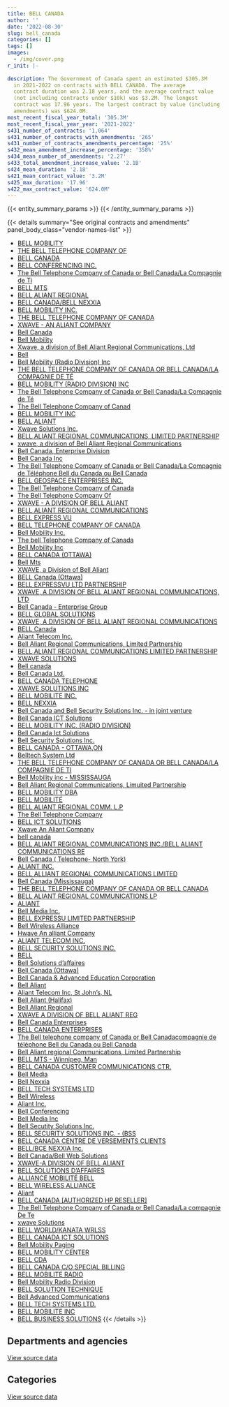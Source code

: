 ```yaml
---
title: BELL CANADA
author: ''
date: '2022-08-30'
slug: bell_canada
categories: []
tags: []
images:
  - /img/cover.png
r_init: |-
  
description: The Government of Canada spent an estimated $305.3M
  in 2021-2022 on contracts with BELL CANADA. The average
  contract duration was 2.18 years, and the average contract value
  (not including contracts under $10k) was $3.2M. The longest
  contract was 17.96 years. The largest contract by value (including
  amendments) was $624.0M.
most_recent_fiscal_year_total: '305.3M'
most_recent_fiscal_year_year: '2021-2022'
s431_number_of_contracts: '1,064'
s431_number_of_contracts_with_amendments: '265'
s431_number_of_contracts_amendments_percentage: '25%'
s432_mean_amendment_increase_percentage: '358%'
s434_mean_number_of_amendments: '2.27'
s433_total_amendment_increase_value: '2.1B'
s424_mean_duration: '2.18'
s421_mean_contract_value: '3.2M'
s425_max_duration: '17.96'
s422_max_contract_value: '624.0M'
---
```


<script src="/rmarkdown-libs/htmlwidgets/htmlwidgets.js"></script>
<link href="/rmarkdown-libs/datatables-css/datatables-crosstalk.css" rel="stylesheet" />
<script src="/rmarkdown-libs/datatables-binding/datatables.js"></script>
<script src="/rmarkdown-libs/jquery/jquery-3.6.0.min.js"></script>
<link href="/rmarkdown-libs/dt-core-bootstrap/css/dataTables.bootstrap.min.css" rel="stylesheet" />
<link href="/rmarkdown-libs/dt-core-bootstrap/css/dataTables.bootstrap.extra.css" rel="stylesheet" />
<script src="/rmarkdown-libs/dt-core-bootstrap/js/jquery.dataTables.min.js"></script>
<script src="/rmarkdown-libs/dt-core-bootstrap/js/dataTables.bootstrap.min.js"></script>
<link href="/rmarkdown-libs/crosstalk/css/crosstalk.min.css" rel="stylesheet" />
<script src="/rmarkdown-libs/crosstalk/js/crosstalk.min.js"></script>
<script src="/rmarkdown-libs/htmlwidgets/htmlwidgets.js"></script>
<link href="/rmarkdown-libs/datatables-css/datatables-crosstalk.css" rel="stylesheet" />
<script src="/rmarkdown-libs/datatables-binding/datatables.js"></script>
<script src="/rmarkdown-libs/jquery/jquery-3.6.0.min.js"></script>
<link href="/rmarkdown-libs/dt-core-bootstrap/css/dataTables.bootstrap.min.css" rel="stylesheet" />
<link href="/rmarkdown-libs/dt-core-bootstrap/css/dataTables.bootstrap.extra.css" rel="stylesheet" />
<script src="/rmarkdown-libs/dt-core-bootstrap/js/jquery.dataTables.min.js"></script>
<script src="/rmarkdown-libs/dt-core-bootstrap/js/dataTables.bootstrap.min.js"></script>
<link href="/rmarkdown-libs/crosstalk/css/crosstalk.min.css" rel="stylesheet" />
<script src="/rmarkdown-libs/crosstalk/js/crosstalk.min.js"></script>

{{< entity_summary_params >}}
{{< /entity_summary_params >}}

{{< details summary="See original contracts and amendments" panel_body_class="vendor-names-list" >}}
- [BELL MOBILITY](https://search.open.canada.ca/en/ct/?sort=contract_value_f%20desc&page=1&search_text=%22BELL%20MOBILITY%22)
- [THE BELL TELEPHONE COMPANY OF](https://search.open.canada.ca/en/ct/?sort=contract_value_f%20desc&page=1&search_text=%22THE%20BELL%20TELEPHONE%20COMPANY%20OF%22)
- [BELL CANADA](https://search.open.canada.ca/en/ct/?sort=contract_value_f%20desc&page=1&search_text=%22BELL%20CANADA%22)
- [BELL CONFERENCING INC.](https://search.open.canada.ca/en/ct/?sort=contract_value_f%20desc&page=1&search_text=%22BELL%20CONFERENCING%20INC.%22)
- [The Bell Telephone Company of Canada or Bell Canada/La Compagnie de Ti](https://search.open.canada.ca/en/ct/?sort=contract_value_f%20desc&page=1&search_text=%22The%20Bell%20Telephone%20Company%20of%20Canada%20or%20Bell%20Canada%2fLa%20Compagnie%20de%20Ti%22)
- [BELL MTS](https://search.open.canada.ca/en/ct/?sort=contract_value_f%20desc&page=1&search_text=%22BELL%20MTS%22)
- [BELL ALIANT REGIONAL](https://search.open.canada.ca/en/ct/?sort=contract_value_f%20desc&page=1&search_text=%22BELL%20ALIANT%20REGIONAL%22)
- [BELL CANADA/BELL NEXXIA](https://search.open.canada.ca/en/ct/?sort=contract_value_f%20desc&page=1&search_text=%22BELL%20CANADA%2fBELL%20NEXXIA%22)
- [BELL MOBILITY INC.](https://search.open.canada.ca/en/ct/?sort=contract_value_f%20desc&page=1&search_text=%22BELL%20MOBILITY%20INC.%22)
- [THE BELL TELEPHONE COMPANY OF CANADA](https://search.open.canada.ca/en/ct/?sort=contract_value_f%20desc&page=1&search_text=%22THE%20BELL%20TELEPHONE%20COMPANY%20OF%20CANADA%22)
- [XWAVE - AN ALIANT COMPANY](https://search.open.canada.ca/en/ct/?sort=contract_value_f%20desc&page=1&search_text=%22XWAVE%20-%20AN%20ALIANT%20COMPANY%22)
- [Bell Canada](https://search.open.canada.ca/en/ct/?sort=contract_value_f%20desc&page=1&search_text=%22Bell%20Canada%22)
- [Bell Mobility](https://search.open.canada.ca/en/ct/?sort=contract_value_f%20desc&page=1&search_text=%22Bell%20Mobility%22)
- [Xwave, a division of Bell Aliant Regional Communications, Ltd](https://search.open.canada.ca/en/ct/?sort=contract_value_f%20desc&page=1&search_text=%22Xwave%2c%20a%20division%20of%20Bell%20Aliant%20Regional%20Communications%2c%20Ltd%22)
- [Bell](https://search.open.canada.ca/en/ct/?sort=contract_value_f%20desc&page=1&search_text=%22Bell%22)
- [Bell Mobility (Radio Division) Inc](https://search.open.canada.ca/en/ct/?sort=contract_value_f%20desc&page=1&search_text=%22Bell%20Mobility%20%28Radio%20Division%29%20Inc%22)
- [THE BELL TELEPHONE COMPANY OF CANADA OR BELL CANADA/LA COMPAGNIE DE TÉ](https://search.open.canada.ca/en/ct/?sort=contract_value_f%20desc&page=1&search_text=%22THE%20BELL%20TELEPHONE%20COMPANY%20OF%20CANADA%20OR%20BELL%20CANADA%2fLA%20COMPAGNIE%20DE%20T%c3%89%22)
- [BELL MOBILITY (RADIO DIVISION) INC](https://search.open.canada.ca/en/ct/?sort=contract_value_f%20desc&page=1&search_text=%22BELL%20MOBILITY%20%28RADIO%20DIVISION%29%20INC%22)
- [The Bell Telephone Company of Canada or Bell Canada/La Compagnie de Té](https://search.open.canada.ca/en/ct/?sort=contract_value_f%20desc&page=1&search_text=%22The%20Bell%20Telephone%20Company%20of%20Canada%20or%20Bell%20Canada%2fLa%20Compagnie%20de%20T%c3%a9%22)
- [The Bell Telephone Company of Canad](https://search.open.canada.ca/en/ct/?sort=contract_value_f%20desc&page=1&search_text=%22The%20Bell%20Telephone%20Company%20of%20Canad%22)
- [BELL MOBILITY INC](https://search.open.canada.ca/en/ct/?sort=contract_value_f%20desc&page=1&search_text=%22BELL%20MOBILITY%20INC%22)
- [BELL ALIANT](https://search.open.canada.ca/en/ct/?sort=contract_value_f%20desc&page=1&search_text=%22BELL%20ALIANT%22)
- [Xwave Solutions Inc.](https://search.open.canada.ca/en/ct/?sort=contract_value_f%20desc&page=1&search_text=%22Xwave%20Solutions%20Inc.%22)
- [BELL ALIANT REGIONAL COMMUNICATIONS, LIMITED PARTNERSHIP](https://search.open.canada.ca/en/ct/?sort=contract_value_f%20desc&page=1&search_text=%22BELL%20ALIANT%20REGIONAL%20COMMUNICATIONS%2c%20LIMITED%20PARTNERSHIP%22)
- [xwave, a division of Bell Aliant Regional Communications](https://search.open.canada.ca/en/ct/?sort=contract_value_f%20desc&page=1&search_text=%22xwave%2c%20a%20division%20of%20Bell%20Aliant%20Regional%20Communications%22)
- [Bell Canada, Enterprise Division](https://search.open.canada.ca/en/ct/?sort=contract_value_f%20desc&page=1&search_text=%22Bell%20Canada%2c%20Enterprise%20Division%22)
- [Bell Canada Inc](https://search.open.canada.ca/en/ct/?sort=contract_value_f%20desc&page=1&search_text=%22Bell%20Canada%20Inc%22)
- [The Bell Telephone Company of Canada or Bell Canada/La Compagnie de Téléphone Bell du Canada ou Bell Canada](https://search.open.canada.ca/en/ct/?sort=contract_value_f%20desc&page=1&search_text=%22The%20Bell%20Telephone%20Company%20of%20Canada%20or%20Bell%20Canada%2fLa%20Compagnie%20de%20T%c3%a9l%c3%a9phone%20Bell%20du%20Canada%20ou%20Bell%20Canada%22)
- [BELL GEOSPACE ENTERPRISES INC.](https://search.open.canada.ca/en/ct/?sort=contract_value_f%20desc&page=1&search_text=%22BELL%20GEOSPACE%20ENTERPRISES%20INC.%22)
- [The Bell Telephone Company of Canada](https://search.open.canada.ca/en/ct/?sort=contract_value_f%20desc&page=1&search_text=%22The%20Bell%20Telephone%20Company%20of%20Canada%22)
- [The Bell Telephone Company Of](https://search.open.canada.ca/en/ct/?sort=contract_value_f%20desc&page=1&search_text=%22The%20Bell%20Telephone%20Company%20Of%22)
- [XWAVE - A DIVISION OF BELL ALIANT](https://search.open.canada.ca/en/ct/?sort=contract_value_f%20desc&page=1&search_text=%22XWAVE%20-%20A%20DIVISION%20OF%20BELL%20ALIANT%22)
- [BELL ALIANT REGIONAL COMMUNICATIONS](https://search.open.canada.ca/en/ct/?sort=contract_value_f%20desc&page=1&search_text=%22BELL%20ALIANT%20REGIONAL%20COMMUNICATIONS%22)
- [BELL EXPRESS VU](https://search.open.canada.ca/en/ct/?sort=contract_value_f%20desc&page=1&search_text=%22BELL%20EXPRESS%20VU%22)
- [BELL TELEPHONE COMPANY OF CANADA](https://search.open.canada.ca/en/ct/?sort=contract_value_f%20desc&page=1&search_text=%22BELL%20TELEPHONE%20COMPANY%20OF%20CANADA%22)
- [Bell Mobility Inc.](https://search.open.canada.ca/en/ct/?sort=contract_value_f%20desc&page=1&search_text=%22Bell%20Mobility%20Inc.%22)
- [The bell Telephone Company of Canada](https://search.open.canada.ca/en/ct/?sort=contract_value_f%20desc&page=1&search_text=%22The%20bell%20Telephone%20Company%20of%20Canada%22)
- [Bell Mobility Inc](https://search.open.canada.ca/en/ct/?sort=contract_value_f%20desc&page=1&search_text=%22Bell%20Mobility%20Inc%22)
- [BELL CANADA (OTTAWA)](https://search.open.canada.ca/en/ct/?sort=contract_value_f%20desc&page=1&search_text=%22BELL%20CANADA%20%28OTTAWA%29%22)
- [Bell Mts](https://search.open.canada.ca/en/ct/?sort=contract_value_f%20desc&page=1&search_text=%22Bell%20Mts%22)
- [XWAVE, a Division of Bell Aliant](https://search.open.canada.ca/en/ct/?sort=contract_value_f%20desc&page=1&search_text=%22XWAVE%2c%20a%20Division%20of%20Bell%20Aliant%22)
- [BELL Canada (Ottawa)](https://search.open.canada.ca/en/ct/?sort=contract_value_f%20desc&page=1&search_text=%22BELL%20Canada%20%28Ottawa%29%22)
- [BELL EXPRESSVU LTD PARTNERSHIP](https://search.open.canada.ca/en/ct/?sort=contract_value_f%20desc&page=1&search_text=%22BELL%20EXPRESSVU%20LTD%20PARTNERSHIP%22)
- [XWAVE, A DIVISION OF BELL ALIANT REGIONAL COMMUNICATIONS, LTD](https://search.open.canada.ca/en/ct/?sort=contract_value_f%20desc&page=1&search_text=%22XWAVE%2c%20A%20DIVISION%20OF%20BELL%20ALIANT%20REGIONAL%20COMMUNICATIONS%2c%20LTD%22)
- [Bell Canada - Enterprise Group](https://search.open.canada.ca/en/ct/?sort=contract_value_f%20desc&page=1&search_text=%22Bell%20Canada%20-%20Enterprise%20Group%22)
- [BELL GLOBAL SOLUTIONS](https://search.open.canada.ca/en/ct/?sort=contract_value_f%20desc&page=1&search_text=%22BELL%20GLOBAL%20SOLUTIONS%22)
- [XWAVE, A DIVISION OF BELL ALIANT REGIONAL COMMUNICATIONS](https://search.open.canada.ca/en/ct/?sort=contract_value_f%20desc&page=1&search_text=%22XWAVE%2c%20A%20DIVISION%20OF%20BELL%20ALIANT%20REGIONAL%20COMMUNICATIONS%22)
- [BELL Canada](https://search.open.canada.ca/en/ct/?sort=contract_value_f%20desc&page=1&search_text=%22BELL%20Canada%22)
- [Aliant Telecom Inc.](https://search.open.canada.ca/en/ct/?sort=contract_value_f%20desc&page=1&search_text=%22Aliant%20Telecom%20Inc.%22)
- [Bell Aliant Regional Communications, Limited Partnership](https://search.open.canada.ca/en/ct/?sort=contract_value_f%20desc&page=1&search_text=%22Bell%20Aliant%20Regional%20Communications%2c%20Limited%20Partnership%22)
- [BELL ALIANT REGIONAL COMMUNICATIONS LIMITED PARTNERSHIP](https://search.open.canada.ca/en/ct/?sort=contract_value_f%20desc&page=1&search_text=%22BELL%20ALIANT%20REGIONAL%20COMMUNICATIONS%20LIMITED%20PARTNERSHIP%22)
- [XWAVE SOLUTIONS](https://search.open.canada.ca/en/ct/?sort=contract_value_f%20desc&page=1&search_text=%22XWAVE%20SOLUTIONS%22)
- [Bell canada](https://search.open.canada.ca/en/ct/?sort=contract_value_f%20desc&page=1&search_text=%22Bell%20canada%22)
- [Bell Canada Ltd.](https://search.open.canada.ca/en/ct/?sort=contract_value_f%20desc&page=1&search_text=%22Bell%20Canada%20Ltd.%22)
- [BELL CANADA TELEPHONE](https://search.open.canada.ca/en/ct/?sort=contract_value_f%20desc&page=1&search_text=%22BELL%20CANADA%20TELEPHONE%22)
- [XWAVE SOLUTIONS INC](https://search.open.canada.ca/en/ct/?sort=contract_value_f%20desc&page=1&search_text=%22XWAVE%20SOLUTIONS%20INC%22)
- [BELL MOBILITE INC.](https://search.open.canada.ca/en/ct/?sort=contract_value_f%20desc&page=1&search_text=%22BELL%20MOBILITE%20INC.%22)
- [BELL NEXXIA](https://search.open.canada.ca/en/ct/?sort=contract_value_f%20desc&page=1&search_text=%22BELL%20NEXXIA%22)
- [Bell Canada and Bell Security Solutions Inc. - in joint venture](https://search.open.canada.ca/en/ct/?sort=contract_value_f%20desc&page=1&search_text=%22Bell%20Canada%20and%20Bell%20Security%20Solutions%20Inc.%20-%20in%20joint%20venture%22)
- [Bell Canada ICT Solutions](https://search.open.canada.ca/en/ct/?sort=contract_value_f%20desc&page=1&search_text=%22Bell%20Canada%20ICT%20Solutions%22)
- [BELL MOBILITY INC. (RADIO DIVISION)](https://search.open.canada.ca/en/ct/?sort=contract_value_f%20desc&page=1&search_text=%22BELL%20MOBILITY%20INC.%20%28RADIO%20DIVISION%29%22)
- [Bell Canada Ict Solutions](https://search.open.canada.ca/en/ct/?sort=contract_value_f%20desc&page=1&search_text=%22Bell%20Canada%20Ict%20Solutions%22)
- [Bell Security Solutions Inc.](https://search.open.canada.ca/en/ct/?sort=contract_value_f%20desc&page=1&search_text=%22Bell%20Security%20Solutions%20Inc.%22)
- [BELL CANADA - OTTAWA,ON](https://search.open.canada.ca/en/ct/?sort=contract_value_f%20desc&page=1&search_text=%22BELL%20CANADA%20-%20OTTAWA%2cON%22)
- [Belltech System Ltd](https://search.open.canada.ca/en/ct/?sort=contract_value_f%20desc&page=1&search_text=%22Belltech%20System%20Ltd%22)
- [THE BELL TELEPHONE COMPANY OF CANADA OR BELL CANADA/LA COMPAGNIE DE TI](https://search.open.canada.ca/en/ct/?sort=contract_value_f%20desc&page=1&search_text=%22THE%20BELL%20TELEPHONE%20COMPANY%20OF%20CANADA%20OR%20BELL%20CANADA%2fLA%20COMPAGNIE%20DE%20TI%22)
- [Bell Mobility inc - MISSISSAUGA](https://search.open.canada.ca/en/ct/?sort=contract_value_f%20desc&page=1&search_text=%22Bell%20Mobility%20inc%20-%20MISSISSAUGA%22)
- [Bell Aliant Regional Communications, Limuited Partnership](https://search.open.canada.ca/en/ct/?sort=contract_value_f%20desc&page=1&search_text=%22Bell%20Aliant%20Regional%20Communications%2c%20Limuited%20Partnership%22)
- [BELL MOBILITY DBA](https://search.open.canada.ca/en/ct/?sort=contract_value_f%20desc&page=1&search_text=%22BELL%20MOBILITY%20DBA%22)
- [BELL MOBILITÉ](https://search.open.canada.ca/en/ct/?sort=contract_value_f%20desc&page=1&search_text=%22BELL%20MOBILIT%c3%89%22)
- [BELL ALIANT REGIONAL COMM. L.P](https://search.open.canada.ca/en/ct/?sort=contract_value_f%20desc&page=1&search_text=%22BELL%20ALIANT%20REGIONAL%20COMM.%20L.P%22)
- [The Bell Telephone Company](https://search.open.canada.ca/en/ct/?sort=contract_value_f%20desc&page=1&search_text=%22The%20Bell%20Telephone%20Company%22)
- [BELL ICT SOLUTIONS](https://search.open.canada.ca/en/ct/?sort=contract_value_f%20desc&page=1&search_text=%22BELL%20ICT%20SOLUTIONS%22)
- [Xwave An Aliant Company](https://search.open.canada.ca/en/ct/?sort=contract_value_f%20desc&page=1&search_text=%22Xwave%20An%20Aliant%20Company%22)
- [bell canada](https://search.open.canada.ca/en/ct/?sort=contract_value_f%20desc&page=1&search_text=%22bell%20canada%22)
- [BELL ALIANT REGIONAL COMMUNICATIONS INC./BELL ALIANT COMMUNICATIONS RE](https://search.open.canada.ca/en/ct/?sort=contract_value_f%20desc&page=1&search_text=%22BELL%20ALIANT%20REGIONAL%20COMMUNICATIONS%20INC.%2fBELL%20ALIANT%20COMMUNICATIONS%20RE%22)
- [Bell Canada ( Telephone- North York)](https://search.open.canada.ca/en/ct/?sort=contract_value_f%20desc&page=1&search_text=%22Bell%20Canada%20%28%20Telephone-%20North%20York%29%22)
- [ALIANT INC.](https://search.open.canada.ca/en/ct/?sort=contract_value_f%20desc&page=1&search_text=%22ALIANT%20INC.%22)
- [BELL ALLIANT REGIONAL COMMUNICATIONS LIMITED](https://search.open.canada.ca/en/ct/?sort=contract_value_f%20desc&page=1&search_text=%22BELL%20ALLIANT%20REGIONAL%20COMMUNICATIONS%20LIMITED%22)
- [Bell Canada (Mississauga)](https://search.open.canada.ca/en/ct/?sort=contract_value_f%20desc&page=1&search_text=%22Bell%20Canada%20%28Mississauga%29%22)
- [THE BELL TELEPHONE COMPANY OF CANADA OR BELL CANADA](https://search.open.canada.ca/en/ct/?sort=contract_value_f%20desc&page=1&search_text=%22THE%20BELL%20TELEPHONE%20COMPANY%20OF%20CANADA%20OR%20BELL%20CANADA%22)
- [BELL ALIANT REGIONAL COMMUNICATIONS LP](https://search.open.canada.ca/en/ct/?sort=contract_value_f%20desc&page=1&search_text=%22BELL%20ALIANT%20REGIONAL%20COMMUNICATIONS%20LP%22)
- [ALIANT](https://search.open.canada.ca/en/ct/?sort=contract_value_f%20desc&page=1&search_text=%22ALIANT%22)
- [Bell Media Inc.](https://search.open.canada.ca/en/ct/?sort=contract_value_f%20desc&page=1&search_text=%22Bell%20Media%20Inc.%22)
- [BELL EXPRESSU LIMITED PARTNERSHIP](https://search.open.canada.ca/en/ct/?sort=contract_value_f%20desc&page=1&search_text=%22BELL%20EXPRESSU%20LIMITED%20PARTNERSHIP%22)
- [Bell Wireless Alliance](https://search.open.canada.ca/en/ct/?sort=contract_value_f%20desc&page=1&search_text=%22Bell%20Wireless%20Alliance%22)
- [Hwave An alliant Company](https://search.open.canada.ca/en/ct/?sort=contract_value_f%20desc&page=1&search_text=%22Hwave%20An%20alliant%20Company%22)
- [ALIANT TELECOM INC.](https://search.open.canada.ca/en/ct/?sort=contract_value_f%20desc&page=1&search_text=%22ALIANT%20TELECOM%20INC.%22)
- [BELL SECURITY SOLUTIONS INC.](https://search.open.canada.ca/en/ct/?sort=contract_value_f%20desc&page=1&search_text=%22BELL%20SECURITY%20SOLUTIONS%20INC.%22)
- [BELL](https://search.open.canada.ca/en/ct/?sort=contract_value_f%20desc&page=1&search_text=%22BELL%22)
- [Bell Solutions d’affaires](https://search.open.canada.ca/en/ct/?sort=contract_value_f%20desc&page=1&search_text=%22Bell%20Solutions%20d%27affaires%22)
- [Bell Canada (Ottawa)](https://search.open.canada.ca/en/ct/?sort=contract_value_f%20desc&page=1&search_text=%22Bell%20Canada%20%28Ottawa%29%22)
- [Bell Canada & Advanced Education Corporation](https://search.open.canada.ca/en/ct/?sort=contract_value_f%20desc&page=1&search_text=%22Bell%20Canada%20%26%20Advanced%20Education%20Corporation%22)
- [Bell Aliant](https://search.open.canada.ca/en/ct/?sort=contract_value_f%20desc&page=1&search_text=%22Bell%20Aliant%22)
- [Aliant Telecom Inc, St John’s, NL](https://search.open.canada.ca/en/ct/?sort=contract_value_f%20desc&page=1&search_text=%22Aliant%20Telecom%20Inc%2c%20St%20John%27s%2c%20NL%22)
- [Bell Aliant (Halifax)](https://search.open.canada.ca/en/ct/?sort=contract_value_f%20desc&page=1&search_text=%22Bell%20Aliant%20%28Halifax%29%22)
- [Bell Aliant Regional](https://search.open.canada.ca/en/ct/?sort=contract_value_f%20desc&page=1&search_text=%22Bell%20Aliant%20Regional%22)
- [XWAVE A DIVISION OF BELL ALIANT REG](https://search.open.canada.ca/en/ct/?sort=contract_value_f%20desc&page=1&search_text=%22XWAVE%20A%20DIVISION%20OF%20BELL%20ALIANT%20REG%22)
- [Bell Canada Enterprises](https://search.open.canada.ca/en/ct/?sort=contract_value_f%20desc&page=1&search_text=%22Bell%20Canada%20Enterprises%22)
- [BELL CANADA ENTERPRISES](https://search.open.canada.ca/en/ct/?sort=contract_value_f%20desc&page=1&search_text=%22BELL%20CANADA%20ENTERPRISES%22)
- [The Bell telephone company of Canada or Bell Canadacompagnie de téléphone Bell du Canada ou Bell Canada](https://search.open.canada.ca/en/ct/?sort=contract_value_f%20desc&page=1&search_text=%22The%20Bell%20telephone%20company%20of%20Canada%20or%20Bell%20Canada%5cLa%20compagnie%20de%20t%c3%a9l%c3%a9phone%20Bell%20du%20Canada%20ou%20Bell%20Canada%22)
- [Bell Aliant regional Communications, Limited Partnership](https://search.open.canada.ca/en/ct/?sort=contract_value_f%20desc&page=1&search_text=%22Bell%20Aliant%20regional%20Communications%2c%20Limited%20Partnership%22)
- [BELL MTS - Winnipeg, Man](https://search.open.canada.ca/en/ct/?sort=contract_value_f%20desc&page=1&search_text=%22BELL%20MTS%20-%20Winnipeg%2c%20Man%22)
- [BELL CANADA CUSTOMER COMMUNICATIONS CTR.](https://search.open.canada.ca/en/ct/?sort=contract_value_f%20desc&page=1&search_text=%22BELL%20CANADA%20CUSTOMER%20COMMUNICATIONS%20CTR.%22)
- [Bell Media](https://search.open.canada.ca/en/ct/?sort=contract_value_f%20desc&page=1&search_text=%22Bell%20Media%22)
- [Bell Nexxia](https://search.open.canada.ca/en/ct/?sort=contract_value_f%20desc&page=1&search_text=%22Bell%20Nexxia%22)
- [BELL TECH SYSTEMS LTD](https://search.open.canada.ca/en/ct/?sort=contract_value_f%20desc&page=1&search_text=%22BELL%20TECH%20SYSTEMS%20LTD%22)
- [Bell Wireless](https://search.open.canada.ca/en/ct/?sort=contract_value_f%20desc&page=1&search_text=%22Bell%20Wireless%22)
- [Aliant Inc.](https://search.open.canada.ca/en/ct/?sort=contract_value_f%20desc&page=1&search_text=%22Aliant%20Inc.%22)
- [Bell Conferencing](https://search.open.canada.ca/en/ct/?sort=contract_value_f%20desc&page=1&search_text=%22Bell%20Conferencing%22)
- [Bell Media Inc](https://search.open.canada.ca/en/ct/?sort=contract_value_f%20desc&page=1&search_text=%22Bell%20Media%20Inc%22)
- [Bell Secutity Solutions Inc.](https://search.open.canada.ca/en/ct/?sort=contract_value_f%20desc&page=1&search_text=%22Bell%20Secutity%20Solutions%20Inc.%22)
- [BELL SECURITY SOLUTIONS INC. - (BSS](https://search.open.canada.ca/en/ct/?sort=contract_value_f%20desc&page=1&search_text=%22BELL%20SECURITY%20SOLUTIONS%20INC.%20-%20%28BSS%22)
- [BELL CANADA CENTRE DE VERSEMENTS CLIENTS](https://search.open.canada.ca/en/ct/?sort=contract_value_f%20desc&page=1&search_text=%22BELL%20CANADA%20CENTRE%20DE%20VERSEMENTS%20CLIENTS%22)
- [BELL/BCE NEXXIA Inc.](https://search.open.canada.ca/en/ct/?sort=contract_value_f%20desc&page=1&search_text=%22BELL%2fBCE%20NEXXIA%20Inc.%22)
- [Bell Canada/Bell Web Solutions](https://search.open.canada.ca/en/ct/?sort=contract_value_f%20desc&page=1&search_text=%22Bell%20Canada%2fBell%20Web%20Solutions%22)
- [XWAVE-A DIVISION OF BELL ALIANT](https://search.open.canada.ca/en/ct/?sort=contract_value_f%20desc&page=1&search_text=%22XWAVE-A%20DIVISION%20OF%20BELL%20ALIANT%22)
- [BELL SOLUTIONS D’AFFAIRES](https://search.open.canada.ca/en/ct/?sort=contract_value_f%20desc&page=1&search_text=%22BELL%20SOLUTIONS%20D%27AFFAIRES%22)
- [ALLIANCE MOBILITÉ BELL](https://search.open.canada.ca/en/ct/?sort=contract_value_f%20desc&page=1&search_text=%22ALLIANCE%20MOBILIT%c3%89%20BELL%22)
- [BELL WIRELESS ALLIANCE](https://search.open.canada.ca/en/ct/?sort=contract_value_f%20desc&page=1&search_text=%22BELL%20WIRELESS%20ALLIANCE%22)
- [Aliant](https://search.open.canada.ca/en/ct/?sort=contract_value_f%20desc&page=1&search_text=%22Aliant%22)
- [BELL CANADA \[AUTHORIZED HP RESELLER\]](https://search.open.canada.ca/en/ct/?sort=contract_value_f%20desc&page=1&search_text=%22BELL%20CANADA%20%5bAUTHORIZED%20HP%20RESELLER%5d%22)
- [The Bell Telephone Company of Canada or Bell Canada/La compagnie De Te](https://search.open.canada.ca/en/ct/?sort=contract_value_f%20desc&page=1&search_text=%22The%20Bell%20Telephone%20Company%20of%20Canada%20or%20Bell%20Canada%2fLa%20compagnie%20De%20Te%22)
- [xwave Solutions](https://search.open.canada.ca/en/ct/?sort=contract_value_f%20desc&page=1&search_text=%22xwave%20Solutions%22)
- [BELL WORLD/KANATA WRLSS](https://search.open.canada.ca/en/ct/?sort=contract_value_f%20desc&page=1&search_text=%22BELL%20WORLD%2fKANATA%20WRLSS%22)
- [BELL CANADA ICT SOLUTIONS](https://search.open.canada.ca/en/ct/?sort=contract_value_f%20desc&page=1&search_text=%22BELL%20CANADA%20ICT%20SOLUTIONS%22)
- [Bell Mobility Paging](https://search.open.canada.ca/en/ct/?sort=contract_value_f%20desc&page=1&search_text=%22Bell%20Mobility%20Paging%22)
- [BELL MOBILITY CENTER](https://search.open.canada.ca/en/ct/?sort=contract_value_f%20desc&page=1&search_text=%22BELL%20MOBILITY%20CENTER%22)
- [BELL CDA](https://search.open.canada.ca/en/ct/?sort=contract_value_f%20desc&page=1&search_text=%22BELL%20CDA%22)
- [BELL CANADA C/O SPECIAL BILLING](https://search.open.canada.ca/en/ct/?sort=contract_value_f%20desc&page=1&search_text=%22BELL%20CANADA%20C%2fO%20SPECIAL%20BILLING%22)
- [BELL MOBILITE RADIO](https://search.open.canada.ca/en/ct/?sort=contract_value_f%20desc&page=1&search_text=%22BELL%20MOBILITE%20RADIO%22)
- [Bell Mobility Radio Division](https://search.open.canada.ca/en/ct/?sort=contract_value_f%20desc&page=1&search_text=%22Bell%20Mobility%20Radio%20Division%22)
- [BELL SOLUTION TECHNIQUE](https://search.open.canada.ca/en/ct/?sort=contract_value_f%20desc&page=1&search_text=%22BELL%20SOLUTION%20TECHNIQUE%22)
- [Bell Advanced Communications](https://search.open.canada.ca/en/ct/?sort=contract_value_f%20desc&page=1&search_text=%22Bell%20Advanced%20Communications%22)
- [BELL TECH SYSTEMS LTD.](https://search.open.canada.ca/en/ct/?sort=contract_value_f%20desc&page=1&search_text=%22BELL%20TECH%20SYSTEMS%20LTD.%22)
- [BELL MOBILITE INC](https://search.open.canada.ca/en/ct/?sort=contract_value_f%20desc&page=1&search_text=%22BELL%20MOBILITE%20INC%22)
- [BELL BUSINESS SOLUTIONS](https://search.open.canada.ca/en/ct/?sort=contract_value_f%20desc&page=1&search_text=%22BELL%20BUSINESS%20SOLUTIONS%22)
{{< /details >}}

## Departments and agencies

<div id="htmlwidget-1" style="width:100%;height:auto;" class="datatables html-widget"></div>
<script type="application/json" data-for="htmlwidget-1">{"x":{"style":"bootstrap","filter":"none","vertical":false,"data":[["<a href=\"/departments/aafc-aac/\">Agriculture and Agri-Food Canada<\/a>","<a href=\"/departments/aandc-aadnc/\">Crown-Indigenous Relations and Northern Affairs Canada<\/a>","<a href=\"/departments/acoa-apeca/\">Atlantic Canada Opportunities Agency<\/a>","<a href=\"/departments/cas-satj/\">Courts Administration Service<\/a>","<a href=\"/departments/cbsa-asfc/\">Canada Border Services Agency<\/a>","<a href=\"/departments/ced-dec/\">Canada Economic Development for Quebec Regions<\/a>","<a href=\"/departments/cer-rec/\">Canada Energy Regulator<\/a>","<a href=\"/departments/cgc-ccg/\">Canadian Grain Commission<\/a>","<a href=\"/departments/chrc-ccdp/\">Canadian Human Rights Commission<\/a>","<a href=\"/departments/cihr-irsc/\">Canadian Institutes of Health Research<\/a>","<a href=\"/departments/cra-arc/\">Canada Revenue Agency<\/a>","<a href=\"/departments/csa-asc/\">Canadian Space Agency<\/a>","<a href=\"/departments/csc-scc/\">Correctional Service of Canada<\/a>","<a href=\"/departments/cta-otc/\">Canadian Transportation Agency<\/a>","<a href=\"/departments/dfatd-maecd/\">Global Affairs Canada<\/a>","<a href=\"/departments/dfo-mpo/\">Fisheries and Oceans Canada<\/a>","<a href=\"/departments/dnd-mdn/\">National Defence<\/a>","<a href=\"/departments/ec/\">Environment and Climate Change Canada<\/a>","<a href=\"/departments/elections/\">Elections Canada<\/a>","<a href=\"/departments/esdc-edsc/\">Employment and Social Development Canada<\/a>","<a href=\"/departments/fcac-acfc/\">Financial Consumer Agency of Canada<\/a>","<a href=\"/departments/feddevontario/\">Federal Economic Development Agency for Southern Ontario<\/a>","<a href=\"/departments/fja-cmf/\">Office of the Commissioner for Federal Judicial Affairs Canada<\/a>","<a href=\"/departments/hc-sc/\">Health Canada<\/a>","<a href=\"/departments/ic/\">Innovation, Science and Economic Development Canada<\/a>","<a href=\"/departments/ijc-cmi/\">International Joint Commission<\/a>","<a href=\"/departments/isc-sac/\">Indigenous Services Canada<\/a>","<a href=\"/departments/nfb-onf/\">National Film Board<\/a>","<a href=\"/departments/nrc-cnrc/\">National Research Council Canada<\/a>","<a href=\"/departments/nrcan-rncan/\">Natural Resources Canada<\/a>","<a href=\"/departments/nserc-crsng/\">Natural Sciences and Engineering Research Council of Canada<\/a>","<a href=\"/departments/nsira-ossnr/\">National Security and Intelligence Review Agency<\/a>","<a href=\"/departments/oag-bvg/\">Office of the Auditor General of Canada<\/a>","<a href=\"/departments/oci-bec/\">The Correctional Investigator Canada<\/a>","<a href=\"/departments/ocl-cal/\">Office of the Commissioner of Lobbying of Canada<\/a>","<a href=\"/departments/opc-cpvp/\">Office of the Privacy Commissioner of Canada<\/a>","<a href=\"/departments/osfi-bsif/\">Office of the Superintendent of Financial Institutions Canada<\/a>","<a href=\"/departments/pbc-clcc/\">Parole Board of Canada<\/a>","<a href=\"/departments/pc/\">Parks Canada<\/a>","<a href=\"/departments/pch/\">Canadian Heritage<\/a>","<a href=\"/departments/pco-bcp/\">Privy Council Office<\/a>","<a href=\"/departments/phac-aspc/\">Public Health Agency of Canada<\/a>","<a href=\"/departments/ppsc-sppc/\">Public Prosecution Service of Canada<\/a>","<a href=\"/departments/ps-sp/\">Public Safety Canada<\/a>","<a href=\"/departments/psic-ispc/\">Office of the Public Sector Integrity Commissioner of Canada<\/a>","<a href=\"/departments/pwgsc-tpsgc/\">Public Services and Procurement Canada<\/a>","<a href=\"/departments/rcmp-grc/\">Royal Canadian Mounted Police<\/a>","<a href=\"/departments/ssc-spc/\">Shared Services Canada<\/a>","<a href=\"/departments/statcan/\">Statistics Canada<\/a>","<a href=\"/departments/tbs-sct/\">Treasury Board of Canada Secretariat<\/a>","<a href=\"/departments/tc/\">Transport Canada<\/a>","<a href=\"/departments/tsb-bst/\">Transportation Safety Board of Canada<\/a>","<a href=\"/departments/wage/\">Department for Women and Gender Equality<\/a>"],[946549.53,485131.26,643235.25,null,1267946.94,null,2000000,null,null,13058.3,2866799.61,null,556933.34,null,2942752.04,1107173.18,5963238.06,295234.78,1811949.88,1075288.82,3617.53,1066037.51,58760,355752.3,null,null,485131.26,235451.31,126920.01,0,null,null,123000,null,52187.37,null,212673.51,8358.9,null,498904.34,84838.1,37480.63,37855,null,75324.1,4192118.1,12856594.86,350744432.57,null,null,null,null,null],[1431561.35,null,null,34477.69,2794053.75,67000.88,117013.45,null,119718.77,17538.8,3577296.41,28808.13,115260,null,2211593.54,1226839.34,4263573.38,296043.64,4555866.29,5116341.45,45274.22,567966.4,70051.57,356726.96,21441.75,22872.41,772782.05,564726.24,78704.5,0,null,null,null,null,50012.89,null,90885.43,24943.82,835488.34,494475.2,70177.6,null,479283.68,179035.28,15193.71,7808318.6,10663250.33,330762080.02,null,null,1968918.2,42625.84,127472.49],[1645619.52,null,null,609830.64,871807.02,273648.26,103166.55,37214.23,102406.79,2673.21,2833729.82,null,null,84128.87,2485102.12,274037.71,7743479.09,295234.78,4557877.8,1193958.31,102260.54,566414.58,71180.03,355752.3,null,22809.91,null,88085.51,39292.01,886592.58,28137,11656.63,160000,null,39819.27,79810.59,856270.59,262013.92,1394193.98,546351.33,161187.36,null,445792.8,332694.6,28858.53,5391233.48,19951022.8,323780896.27,362299.98,null,21744.24,null,159814.68],[1792929.61,null,null,18770.67,1472251.86,98048.97,null,25963.42,107755.37,14572.05,2970725,null,null,379840.54,1789164.71,null,10134121.87,295234.78,4542641.23,1476973.77,404549.8,566414.58,68920.03,355752.3,null,29518.22,null,67648.07,1480720.16,30325.83,null,null,null,49987.13,63157.84,null,444628.55,293166.67,531070.44,518383.09,161187.36,99681.3,236573.88,146060.41,null,1180545.35,11009330.03,262122424.45,null,14059.37,null,null,339341.27]],"container":"<table class=\"table table-striped table-hover row-border order-column display\">\n  <thead>\n    <tr>\n      <th>Department<\/th>\n      <th>2018-2019<\/th>\n      <th>2019-2020<\/th>\n      <th>2020-2021<\/th>\n      <th>2021-2022<\/th>\n    <\/tr>\n  <\/thead>\n<\/table>","options":{"order":[[4,"desc"]],"pageLength":10,"autoWidth":true,"columnDefs":[{"targets":1,"render":"function(data, type, row, meta) {\n    return type !== 'display' ? data : DTWidget.formatCurrency(data, \"$\", 2, 3, \",\", \".\", true, null);\n  }"},{"targets":2,"render":"function(data, type, row, meta) {\n    return type !== 'display' ? data : DTWidget.formatCurrency(data, \"$\", 2, 3, \",\", \".\", true, null);\n  }"},{"targets":3,"render":"function(data, type, row, meta) {\n    return type !== 'display' ? data : DTWidget.formatCurrency(data, \"$\", 2, 3, \",\", \".\", true, null);\n  }"},{"targets":4,"render":"function(data, type, row, meta) {\n    return type !== 'display' ? data : DTWidget.formatCurrency(data, \"$\", 2, 3, \",\", \".\", true, null);\n  }"},{"width":"16%","targets":[1,2,3,4]},{"className":"dt-right","targets":[1,2,3,4]}],"orderClasses":false}},"evals":["options.columnDefs.0.render","options.columnDefs.1.render","options.columnDefs.2.render","options.columnDefs.3.render"],"jsHooks":[]}</script>
<p class="text-right">
<a href="https://github.com/GoC-Spending/contracts-data/tree/main/data/out/vendors/bell_canada/summary_by_fiscal_year_by_department.csv" class="source-data-link btn btn-link">View source data</a>
</p>

## Categories

<div id="htmlwidget-2" style="width:100%;height:auto;" class="datatables html-widget"></div>
<script type="application/json" data-for="htmlwidget-2">{"x":{"style":"bootstrap","filter":"none","vertical":false,"data":[["<a href=\"/categories/other/\">(Other)<\/a>","<a href=\"/categories/facilities_and_construction/\">Facilities and construction<\/a>","<a href=\"/categories/office_management/\">Office management<\/a>","<a href=\"/categories/defence/\">Defence<\/a>","<a href=\"/categories/professional_services/\">Professional services<\/a>","<a href=\"/categories/information_technology/\">Information technology<\/a>","<a href=\"/categories/industrial_products_and_services/\">Industrial products and services<\/a>","<a href=\"/categories/security_and_protection/\">Security and protection<\/a>","<a href=\"/categories/human_capital/\">Human capital<\/a>"],[474138.7,2795824.98,10832.79,5916379.69,1770423.71,343067183.42,39174995.64,20949.47,null],[null,3666590.05,684673.47,4242566.51,1761537.34,331716547.82,39992772.33,21006.87,null],[null,1334565.76,28849.26,7485659.06,2810082.25,328067900.78,39149793.65,20949.47,362299.98],[236573.88,975394.37,1846633.75,8691352.11,5638645.17,284220633,3723207.69,null,null]],"container":"<table class=\"table table-striped table-hover row-border order-column display\">\n  <thead>\n    <tr>\n      <th>Category<\/th>\n      <th>2018-2019<\/th>\n      <th>2019-2020<\/th>\n      <th>2020-2021<\/th>\n      <th>2021-2022<\/th>\n    <\/tr>\n  <\/thead>\n<\/table>","options":{"order":[[4,"desc"]],"dom":"t","pageLength":30,"autoWidth":true,"columnDefs":[{"targets":1,"render":"function(data, type, row, meta) {\n    return type !== 'display' ? data : DTWidget.formatCurrency(data, \"$\", 2, 3, \",\", \".\", true, null);\n  }"},{"targets":2,"render":"function(data, type, row, meta) {\n    return type !== 'display' ? data : DTWidget.formatCurrency(data, \"$\", 2, 3, \",\", \".\", true, null);\n  }"},{"targets":3,"render":"function(data, type, row, meta) {\n    return type !== 'display' ? data : DTWidget.formatCurrency(data, \"$\", 2, 3, \",\", \".\", true, null);\n  }"},{"targets":4,"render":"function(data, type, row, meta) {\n    return type !== 'display' ? data : DTWidget.formatCurrency(data, \"$\", 2, 3, \",\", \".\", true, null);\n  }"},{"width":"16%","targets":[1,2,3,4]},{"className":"dt-right","targets":[1,2,3,4]}],"orderClasses":false,"lengthMenu":[10,25,30,50,100]}},"evals":["options.columnDefs.0.render","options.columnDefs.1.render","options.columnDefs.2.render","options.columnDefs.3.render"],"jsHooks":[]}</script>
<p class="text-right">
<a href="https://github.com/GoC-Spending/contracts-data/tree/main/data/out/vendors/bell_canada/summary_by_fiscal_year_by_category.csv" class="source-data-link btn btn-link">View source data</a>
</p>

